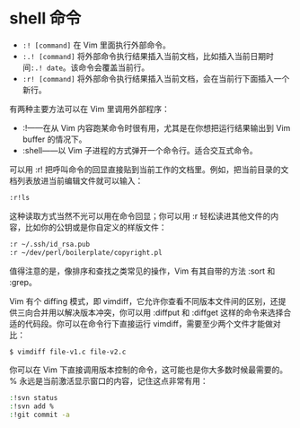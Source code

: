 # shell 命令

- `:! [command]` 在 Vim 里面执行外部命令。
- `:.! [command]` 将外部命令执行结果插入当前文档，比如插入当前日期时间`:.! date`。该命令会覆盖当前行。
- `:r! [command]` 将外部命令执行结果插入当前文档，会在当前行下面插入一个新行。

有两种主要方法可以在 Vim 里调用外部程序：

- :!<command>——在从 Vim 内容跑某命令时很有用，尤其是在你想把运行结果输出到 Vim buffer 的情况下。
- :shell——以 Vim 子进程的方式弹开一个命令行。适合交互式命令。

可以用 :r! 把呼叫命令的回显直接贴到当前工作的文档里。例如，把当前目录的文档列表放进当前编辑文件就可以输入：

```bash
:r!ls
```

这种读取方式当然不光可以用在命令回显；你可以用 :r 轻松读进其他文件的内容，比如你的公钥或是你自定义的样版文件：

```bash
:r ~/.ssh/id_rsa.pub
:r ~/dev/perl/boilerplate/copyright.pl
```

值得注意的是，像排序和查找之类常见的操作，Vim 有其自带的方法 :sort 和 :grep。

Vim 有个 diffing 模式，即 vimdiff，它允许你查看不同版本文件间的区别，还提供三向合并用以解决版本冲突，你可以用 :diffput 和 :diffget 这样的命令来选择合适的代码段。你可以在命令行下直接运行 vimdiff，需要至少两个文件才能做对比：

```bash
$ vimdiff file-v1.c file-v2.c
```

你可以在 Vim 下直接调用版本控制的命令，这可能也是你大多数时候最需要的。% 永远是当前激活显示窗口的内容，记住这点非常有用：

```bash
:!svn status
:!svn add %
:!git commit -a
```
